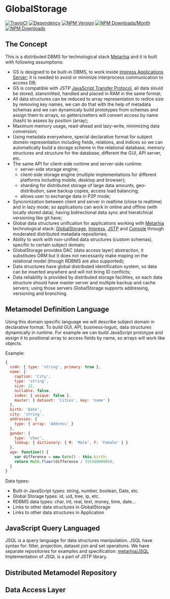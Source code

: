 # GlobalStorage

[![TravisCI](https://img.shields.io/travis/metarhia/GlobalStorage.svg?branch=master&style=flat-square)](https://travis-ci.org/metarhia/GlobalStorage)
[![Dependency](https://img.shields.io/david/metarhia/GlobalStorage.svg?style=flat-square)](https://david-dm.org/metarhia/GlobalStorage)
[![NPM Version](https://img.shields.io/npm/v/globalstorage.svg?style=flat-square)](https://www.npmjs.com/package/globalstorage)
[![NPM Downloads/Month](https://img.shields.io/npm/dm/globalstorage.svg?style=flat-square)](https://www.npmjs.com/package/globalstorage)
[![NPM Downloads](https://img.shields.io/npm/dt/globalstorage.svg?style=flat-square)](https://www.npmjs.com/package/globalstorage)

## The Concept

This is a distributed DBMS for technological stack [Metarhia](https://github.com/metarhia/Metarhia) and it is built with following assumptions:
* GS is designed to be built-in DBMS, to work inside [Impress Applications Server](https://github.com/metarhia/Impress); it is needed to avoid or minimize interprocess communication to access DB;
* GS is compatible with JSTP [JavaScript Transfer Protocol](https://github.com/metarhia/JSTP), all data slould be stored, stansmitted, handled and placed in RAM in the same format;
* All data structures can be reduced to array representation to redice size by removing key names, we can do that with the help of metadata schemas and we can dynamicaly build prototypes from schemas and assign them to arrays, so getters/setters will convert access by name (hash) to assess by position (array);
* Maximum memory usage, read-ahead and lazy-write, minimizing data conversion;
* Using metadata everywhere, special declarative format for subject domein representation including fields, relations, and indices so we can automatically build a storage scheme in the relational database, memory structures and  structure for the database, different the GUI, API server, etc.
* The same API for client-side runtime and server-side runtime:
  - server-side storage engine;
  - client-side storage engine (multiple implementations for different platforms including mobile, desktop and browser);
  - sharding for distributed storage of large data amounts, geo-distribution, save backup copies, access load balancing;
  - allows user to exchange data in P2P mode;
* Syncronization between client and server in realtime (close to realtime) and in lazy mode; so applications can work in online and offline (with locally stored data); having bidirectional data sync and hieratchical versioning like git have;
* Global data structures unification for applications working with [Metarhia](https://github.com/metarhia/Metarhia) technological stack: [GlobalStorage](https://github.com/metarhia/GlobalStorage), [Impress](https://github.com/metarhia/Impress), [JSTP](https://github.com/metarhia/JSTP) and [Console](https://github.com/metarhia/Console) through moderated distributed metadata repositories;
* Ability to work with non-unified data structures (custom schemas), specific to certain subject domain;
* GlobalStorage provides DAC (data access layer) abstraction, it substitutes ORM but it does not necessarily make maping on the relational model (though RDBMS are also supported);
* Data structures have global distributed identification system, so data can be inserted anywhere and will not bring ID  conflicts;
* Data reliability is provided by distributed storage facilities, so each data structure should have master server and multiple backup and cache servers; using those servers GlobalStorage supports addressing, versioning and branching.

## Metamodel Definition Language

Using this domain specific language we will describe subject domain in declarative format. To build GUI, API, business-loguic, data structures dynamically in runtime. For example we can build JavaScript prototype and assign it to positional array to access fields by name, so arrays will work like objects.

Example:
```js
{
  code: { type: 'string', primary: true },
  name: {
    caption: 'City',
    type: 'string',
    size: 32,
    nullable: false,
    index: { unique: false },
    master: { dataset: 'Cities', key: 'name' }
  },
  birth: 'Date',
  city: 'string',
  addresses: {
    type: { array: 'Address' }
  },
  gender: {
    type: 'char',
    lookup: { dictionary: { M: 'Male', F: 'Female' } }
  },
  age: function() {
    var difference = new Date() - this.birth;
    return Math.floor(difference / 31536000000);
  }
}
```

Data types:
- Built-in JavaScript types: string, number, boolean, Date, etc.
- Global Storage types: id, uid, tree, ip, etc.
- RDBMS data types: char, int, real, text, money, time, date...
- Links to other data structures in GlobalStorage
- Links to other data structures in Application

## JavaScript Query Languaged 

JSQL is a query language for data structures manipulation. JSQL have syntax for: filter, projection, dataset join and set operations. We have separate repositories for examples and specification: [metarhia/JSQL](https://github.com/metarhia/JSQL) Implementation of JSQL is a part of JSTP library.

## Distributed Metamodel Repository

## Data Access Layer
